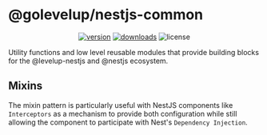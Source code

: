 # @golevelup/nestjs-common

<p align="center">
<a href="https://www.npmjs.com/package/@golevelup/nestjs-common"><img src="https://img.shields.io/npm/v/@golevelup/nestjs-common.svg?style=flat" alt="version" /></a>
<a href="https://www.npmjs.com/package/@golevelup/nestjs-common"><img alt="downloads" src="https://img.shields.io/npm/dt/@golevelup/nestjs-common.svg?style=flat"></a>
<img alt="license" src="https://img.shields.io/npm/l/@golevelup/nestjs-common.svg">
</p>

Utility functions and low level reusable modules that provide building blocks for the @levelup-nestjs and @nestjs ecosystem.

## Mixins

The mixin pattern is particularly useful with NestJS components like `Interceptors` as a mechanism to provide both configuration while still allowing the component to participate with Nest's `Dependency Injection`.
